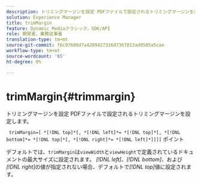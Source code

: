 ```yaml
---
description: トリミングマージンを設定 PDFファイルで設定されるトリミングマージンを設定します。
solution: Experience Manager
title: trimMargin
feature: Dynamic Mediaクラシック，SDK/API
role: 開発者、業務従事者
translation-type: tm+mt
source-git-commit: f6c97606d7a4209427316d7367013ad9585a5cae
workflow-type: tm+mt
source-wordcount: '65'
ht-degree: 0%

---
```



# trimMargin{#trimmargin}

トリミングマージンを設定 PDFファイルで設定されるトリミングマージンを設定します。

` trimMargin=[ *[!DNL top]*[, *[!DNL left]*= *[!DNL top]*[, *[!DNL bottom]*= *[!DNL top]*[, *[!DNL right]*= *[!DNL left]*]]]]` ポイント

デフォルトでは、`trimMargin`は`viewWidth`と`viewHeight`で定義されているドキュメントの最大サイズに設定されます。 *[!DNL left]*、*[!DNL bottom]*、および&#x200B;*[!DNL right]*&#x200B;の値が指定されない場合、デフォルトで&#x200B;*[!DNL top]*&#x200B;値に設定されます。
